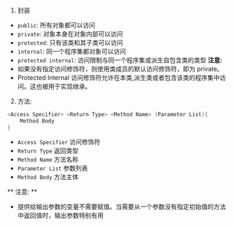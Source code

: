 1. 封装
- `public`: 所有对象都可以访问
- `private`: 对象本身在对象内部可以访问
- `protected`: 只有该类和其子类可以访问
- `internal`: 同一个程序集都对象可以访问
- `protected internal`: 访问限制与同一个程序集或派生自包含类的类型
**注意:**
- 如果没有指定访问修饰符，则使用类成员的默认访问修饰符，即为 private。
- Protected Internal 访问修饰符允许在本类,派生类或者包含该类的程序集中访问。这也被用于实现继承。
2. 方法:
```c#
<Access Specifier> <Return Type> <Method Name> (Parameter List){
    Method Body
}
```
- `Access Specifier` 访问修饰符
- `Return Type` 返回类型
- `Method Name` 方法名称
- `Parameter List` 参数列表
- `Method Body` 方法主体

** 注意: **
- 提供给输出参数的变量不需要赋值。当需要从一个参数没有指定初始值的方法中返回值时，输出参数特别有用
